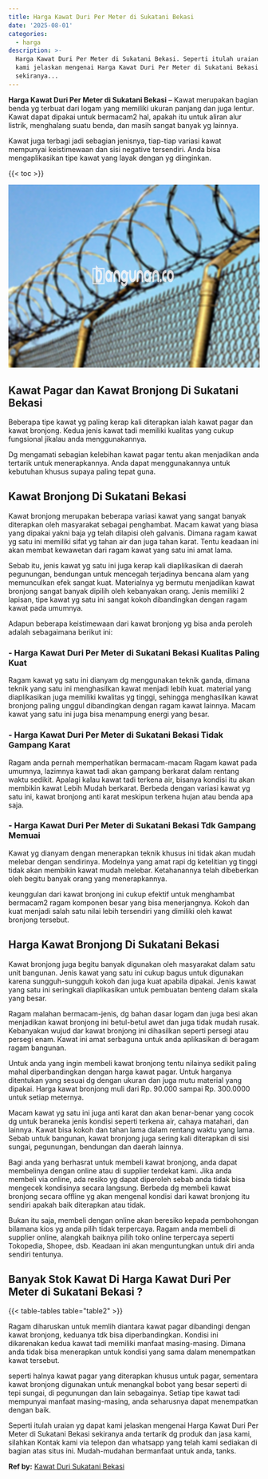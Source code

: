 ```yaml
---
title: Harga Kawat Duri Per Meter di Sukatani Bekasi
date: '2025-08-01'
categories:
  - harga
description: >-
  Harga Kawat Duri Per Meter di Sukatani Bekasi. Seperti itulah uraian yg dapat
  kami jelaskan mengenai Harga Kawat Duri Per Meter di Sukatani Bekasi
  sekiranya...
---
```


**Harga Kawat Duri Per Meter di Sukatani Bekasi** – Kawat merupakan bagian benda yg terbuat dari logam yang memiliki ukuran panjang dan juga lentur. Kawat dapat dipakai untuk bermacam2 hal, apakah itu untuk aliran alur listrik, menghalang suatu benda, dan masih sangat banyak yg lainnya.

Kawat juga terbagi jadi sebagian jenisnya, tiap-tiap variasi kawat mempunyai keistimewaan dan sisi negative tersendiri. Anda bisa mengaplikasikan tipe kawat yang layak dengan yg diinginkan.

{{< toc >}}

![Harga Kawat Duri Per Meter di Sukatani Bekasi](/images/jual-kawat-murah45.png)

## Kawat Pagar dan Kawat Bronjong Di Sukatani Bekasi

Beberapa tipe kawat yg paling kerap kali diterapkan ialah kawat pagar dan kawat bronjong. Kedua jenis kawat tadi memiliki kualitas yang cukup fungsional jikalau anda menggunakannya.

Dg mengamati sebagian kelebihan kawat pagar tentu akan menjadikan anda tertarik untuk menerapkannya. Anda dapat menggunakannya untuk kebutuhan khusus supaya paling tepat guna.

## Kawat Bronjong Di Sukatani Bekasi

Kawat bronjong merupakan beberapa variasi kawat yang sangat banyak diterapkan oleh masyarakat sebagai penghambat. Macam kawat yang biasa yang dipakai yakni baja yg telah dilapisi oleh galvanis. Dimana ragam kawat yg satu ini memiliki sifat yg tahan air dan juga tahan karat. Tentu keadaan ini akan membat kewawetan dari ragam kawat yang satu ini amat lama.

Sebab itu, jenis kawat yg satu ini juga kerap kali diaplikasikan di daerah pegunungan, bendungan untuk mencegah terjadinya bencana alam yang memunculkan efek sangat kuat. Materialnya yg bermutu menjadikan kawat bronjong sangat banyak dipilih oleh kebanyakan orang. Jenis memiliki 2 lapisan, tipe kawat yg satu ini sangat kokoh dibandingkan dengan ragam kawat pada umumnya.

Adapun beberapa keistimewaan dari kawat bronjong yg bisa anda peroleh adalah sebagaimana berikut ini:

### \- Harga Kawat Duri Per Meter di Sukatani Bekasi Kualitas Paling Kuat

Ragam kawat yg satu ini dianyam dg menggunakan teknik ganda, dimana teknik yang satu ini menghasilkan kawat menjadi lebih kuat. material yang diaplikasikan juga memiliki kwalitas yg tinggi, sehingga menghasilkan kawat bronjong paling unggul dibandingkan dengan ragam kawat lainnya. Macam kawat yang satu ini juga bisa menampung energi yang besar.

### \- Harga Kawat Duri Per Meter di Sukatani Bekasi Tidak Gampang Karat

Ragam anda pernah memperhatikan bermacam-macam Ragam kawat pada umumnya, lazimnya kawat tadi akan gampang berkarat dalam rentang waktu sedikit. Apalagi kalau kawat tadi terkena air, bisanya kondisi itu akan membikin kawat Lebih Mudah berkarat. Berbeda dengan variasi kawat yg satu ini, kawat bronjong anti karat meskipun terkena hujan atau benda apa saja.

### \- Harga Kawat Duri Per Meter di Sukatani Bekasi Tdk Gampang Memuai

Kawat yg dianyam dengan menerapkan teknik khusus ini tidak akan mudah melebar dengan sendirinya. Modelnya yang amat rapi dg ketelitian yg tinggi tidak akan membikin kawat mudah melebar. Ketahanannya telah dibeberkan oleh begitu banyak orang yang menerapkannya.

keunggulan dari kawat bronjong ini cukup efektif untuk menghambat bermacam2 ragam komponen besar yang bisa menerjangnya. Kokoh dan kuat menjadi salah satu nilai lebih tersendiri yang dimiliki oleh kawat bronjong tersebut.

## Harga Kawat Bronjong Di Sukatani Bekasi

Kawat bronjong juga begitu banyak digunakan oleh masyarakat dalam satu unit bangunan. Jenis kawat yang satu ini cukup bagus untuk digunakan karena sungguh-sungguh kokoh dan juga kuat apabila dipakai. Jenis kawat yang satu ini seringkali diaplikasikan untuk pembuatan benteng dalam skala yang besar.

Ragam malahan bermacam-jenis, dg bahan dasar logam dan juga besi akan menjadikan kawat bronjong ini betul-betul awet dan juga tidak mudah rusak. Kebanyakan wujud dar kawat bronjong ini dihasilkan seperti persegi atau persegi enam. Kawat ini amat serbaguna untuk anda aplikasikan di beragam ragam bangunan.

Untuk anda yang ingin membeli kawat bronjong tentu nilainya sedikit paling mahal diperbandingkan dengan harga kawat pagar. Untuk harganya ditentukan yang sesuai dg dengan ukuran dan juga mutu material yang dipakai. Harga kawat bronjong muli dari Rp. 90.000 sampai Rp. 300.0000 untuk setiap meternya.

Macam kawat yg satu ini juga anti karat dan akan benar-benar yang cocok dg untuk beraneka jenis kondisi seperti terkena air, cahaya matahari, dan lainnya. Kawat bisa kokoh dan tahan lama dalam rentang waktu yang lama. Sebab untuk bangunan, kawat bronjong juga sering kali diterapkan di sisi sungai, pegunungan, bendungan dan daerah lainnya.

Bagi anda yang berhasrat untuk membeli kawat bronjong, anda dapat membelinya dengan online atau di supplier terdekat kami. Jika anda membeli via online, ada resiko yg dapat diperoleh sebab anda tidak bisa mengecek kondisinya secara langsung. Berbeda dg membeli kawat bronjong secara offline yg akan mengenal kondisi dari kawat bronjong itu sendiri apakah baik diterapkan atau tidak.

Bukan itu saja, membeli dengan online akan beresiko kepada pembohongan bilamana kios yg anda pilih tidak terpercaya. Ragam anda membeli di supplier online, alangkah baiknya pilih toko online terpercaya seperti Tokopedia, Shopee, dsb. Keadaan ini akan menguntungkan untuk diri anda sendiri tentunya.

## Banyak Stok Kawat Di Harga Kawat Duri Per Meter di Sukatani Bekasi ?

{{< table-tables table="table2" >}}

Ragam diharuskan untuk memlih diantara kawat pagar dibandingi dengan kawat bronjong, keduanya tdk bisa diperbandingkan. Kondisi ini dikarenakan kedua kawat tadi memiliki manfaat masing-masing. Dimana anda tidak bisa menerapkan untuk kondisi yang sama dalam menempatkan kawat tersebut.

seperti halnya kawat pagar yang diterapkan khusus untuk pagar, sementara kawat bronjong digunakan untuk menangkal bobot yang besar seperti di tepi sungai, di pegunungan dan lain sebagainya. Setiap tipe kawat tadi mempunyai manfaat masing-masing, anda seharusnya dapat menempatkan dengan baik.

Seperti itulah uraian yg dapat kami jelaskan mengenai Harga Kawat Duri Per Meter di Sukatani Bekasi sekiranya anda tertarik dg produk dan jasa kami, silahkan Kontak kami via telepon dan whatsapp yang telah kami sediakan di bagian atas situs ini. Mudah-mudahan bermanfaat untuk anda, tanks.

**Ref by:** [Kawat Duri Sukatani Bekasi](https://id.wikipedia.org/wiki/Kawat)
